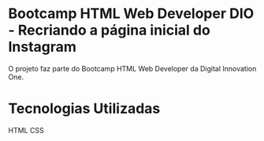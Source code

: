 # Bootcamp HTML Web Developer  DIO -  Recriando a página inicial do Instagram
O projeto faz parte do Bootcamp HTML Web Developer da Digital Innovation One.
# Tecnologias Utilizadas
HTML
CSS

